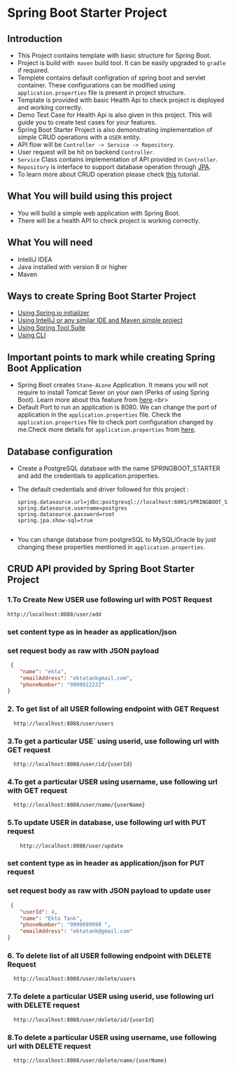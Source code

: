 # Spring Boot Starter Project

##  Introduction
*   This Project contains template with basic structure for Spring Boot.<br>
*   Project is build with` maven` build tool. It can be easily upgraded to `gradle` if required.<br>
*   Templete contains default configration of spring boot and servlet container. These configurations can be modified  using  `application.properties` file is present in project structure.<br>
*   Template is provided with basic Health Api to check project is deployed and working correctly.
*   Demo Test Case for Health Api is also given in this project. This will guide you to create test cases for your features. 
*   Spring Boot Starter Project is also demonstrating implementation of simple CRUD operations with a `USER` entity.
*   API flow will be  `Controller -> Service -> Repository`.
*   User request will be hit on backend   `Controller`.
*   `Service` Class contains implementation of API provided in  `Controller`.
*   `Repository` is interface to support database operation through  [JPA](https://docs.spring.io/spring-data/jpa/docs/1.3.4.RELEASE/reference/html/jpa.repositories.html).
*   To learn more about CRUD operation please check [this](https://examples.javacodegeeks.com/enterprise-java/spring/boot/spring-boot-crud-operations-example/) tutorial.

##  What You will build using this project
*   You will build a simple web application with Spring Boot.<br>
*   There will be a health API to check project is working correctly.<br>

##  What You will need
*   IntelliJ IDEA<br>
*   Java installed with version 8 or higher<br>
*   Maven<br>

##  Ways to create Spring Boot Starter Project
*   [Using Spring.io initializer](https://www.javacodegeeks.com/2018/02/create-spring-boot-project-spring-initializer.html)
*   [Using IntelliJ or any similar IDE and Maven simple project](https://www.jetbrains.com/help/idea/spring-boot.html)
*   [Using Spring Tool Suite](https://www.javatpoint.com/creating-spring-boot-project-using-sts)
*   [Using CLI](https://www.tutorialspoint.com/springbootcli/springbootcli_creating_project.htm)

##  Important points to mark while creating Spring Boot Application
*   Spring Boot creates ```Stane-ALone``` Application. It means you will not require to install Tomcat Sever on your own (Perks of using Spring Boot). Learn more about this feature from [here](https://dzone.com/articles/what-is-spring-boot#:~:text=Being%20Standalone,applications%20that%20you%20can%20run.&text=You%20may%20think%20that%20running,run%20command%20and%20everything%20works.).<br>
*   Default Port to run an application is 8080. We can change the port of application in the `application.properties` file. Check the `application.properties` file to check port configuration changed by me.Check more details for `application.properties`  from  [here](https://www.javatpoint.com/spring-boot-properties).

## Database configuration 
*   Create a PostgreSQL database with the name  SPRINGBOOT_STARTER and add the credentials to application.properties. <br/>

*   The default credentials and driver followed for this project :<br/>
    ```spring.datasource.driver-class-name=org.postgresql.Driver
    spring.datasource.url=jdbc:postgresql://localhost:6001/SPRINGBOOT_STARTER
    spring.datasource.username=postgres
    spring.datasource.password=root
    spring.jpa.show-sql=true


*   You can change database from postgreSQL to MySQL/Oracle by just changing these properties mentioned in `application.properties`. <br/>

## CRUD API provided by Spring Boot Starter Project 

### 1.To Create New USER use following url with POST Request
`http://localhost:8088/user/add`
  
### set content type as in header as application/json
### set request body as raw with JSON payload

```json
 {
    "name": "ekta",
    "emailAddress": "ektatankgmail.com",
    "phoneNumber": "9999922222"
}
```
### 2. To get list of all USER following endpoint with GET Request
```
  http://localhost:8088/user/users
```
### 3.To get a particular  USE` using userid, use following url with GET request
```
  http://localhost:8088/user/id/{userId}
```
### 4.To get a particular  USER using username, use following url with GET request
```
  http://localhost:8088/user/name/{userName}
```
### 5.To update USER in database, use following url with PUT request
```
	http://localhost:8088/user/update
```
### set content type as in header as application/json for PUT request
### set request body as raw with JSON payload to update user

```json
 {
    "userId": 4,
    "name": "Ekta Tank",
    "phoneNumber": "9999999999 ",
    "emailAddress": "ektatank@gmail.com"
}
```
### 6. To delete list of all USER following endpoint with DELETE Request
```
  http://localhost:8088/user/delete/users
```
### 7.To delete a particular USER using userid, use following url with DELETE request
```
  http://localhost:8088/user/delete/id/{userId}
```
### 8.To delete a particular USER using username, use following url with DELETE request
```
  http://localhost:8088/user/delete/name/{userName}
